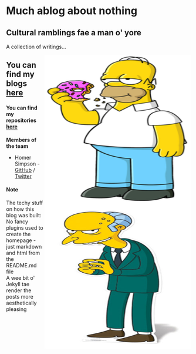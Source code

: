 # Much ablog about nothing
## Cultural ramblings fae a man o' yore

A collection of writings... 

<!-- comments out the code -->
<!-- the below code places the image using default markdown settings
<!-- ![Team Logo](/images/Homer_Simpson.png) -->

<img align="right" width="400" height="400" src="/images/Homer_Simpson.png">

<img align="right" width="400" height="400" src="/images/excellent.jpg">

## You can find my blogs [here](https://cagenic.github.io/blog)
#### You can find my repositories [here](https://github.com/cagenic?tab=repositories)

**Members of the team**  

* Homer Simpson - [GitHub](https://github.com/username) / [Twitter](https://twitter.com/homerjsimpson)

#### Note
The techy stuff on how this blog was built: No fancy plugins used to create the homepage - just markdown and html from the README.md file  
A wee bit o' Jekyll tae render the posts more aesthetically pleasing
